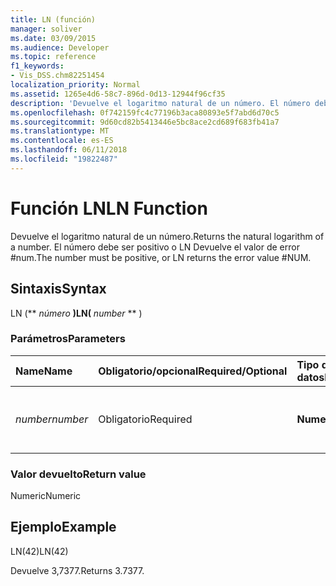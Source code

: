```yaml
---
title: LN (función)
manager: soliver
ms.date: 03/09/2015
ms.audience: Developer
ms.topic: reference
f1_keywords:
- Vis_DSS.chm82251454
localization_priority: Normal
ms.assetid: 1265e4d6-58c7-896d-0d13-12944f96cf35
description: 'Devuelve el logaritmo natural de un número. El número debe ser positivo o LN Devuelve el valor de error #num.'
ms.openlocfilehash: 0f742159fc4c77196b3aca80893e5f7abd6d70c5
ms.sourcegitcommit: 9d60cd82b5413446e5bc8ace2cd689f683fb41a7
ms.translationtype: MT
ms.contentlocale: es-ES
ms.lasthandoff: 06/11/2018
ms.locfileid: "19822487"
---
```

# <a name="ln-function"></a><span data-ttu-id="72bd4-104">Función LN</span><span class="sxs-lookup"><span data-stu-id="72bd4-104">LN Function</span></span>

<span data-ttu-id="72bd4-105">Devuelve el logaritmo natural de un número.</span><span class="sxs-lookup"><span data-stu-id="72bd4-105">Returns the natural logarithm of a number.</span></span> <span data-ttu-id="72bd4-106">El número debe ser positivo o LN Devuelve el valor de error #num.</span><span class="sxs-lookup"><span data-stu-id="72bd4-106">The number must be positive, or LN returns the error value #NUM.</span></span>
  
## <a name="syntax"></a><span data-ttu-id="72bd4-107">Sintaxis</span><span class="sxs-lookup"><span data-stu-id="72bd4-107">Syntax</span></span>

<span data-ttu-id="72bd4-108">LN (** *número* **)</span><span class="sxs-lookup"><span data-stu-id="72bd4-108">LN(** *number* ** )</span></span> 
  
### <a name="parameters"></a><span data-ttu-id="72bd4-109">Parámetros</span><span class="sxs-lookup"><span data-stu-id="72bd4-109">Parameters</span></span>

|<span data-ttu-id="72bd4-110">**Name**</span><span class="sxs-lookup"><span data-stu-id="72bd4-110">**Name**</span></span>|<span data-ttu-id="72bd4-111">**Obligatorio/opcional**</span><span class="sxs-lookup"><span data-stu-id="72bd4-111">**Required/Optional**</span></span>|<span data-ttu-id="72bd4-112">**Tipo de datos**</span><span class="sxs-lookup"><span data-stu-id="72bd4-112">**Data Type**</span></span>|<span data-ttu-id="72bd4-113">**Descripción**</span><span class="sxs-lookup"><span data-stu-id="72bd4-113">**Description**</span></span>|
|:-----|:-----|:-----|:-----|
| <span data-ttu-id="72bd4-114">_number_</span><span class="sxs-lookup"><span data-stu-id="72bd4-114">_number_</span></span> <br/> |<span data-ttu-id="72bd4-115">Obligatorio</span><span class="sxs-lookup"><span data-stu-id="72bd4-115">Required</span></span>  <br/> |<span data-ttu-id="72bd4-116">**Numeric**</span><span class="sxs-lookup"><span data-stu-id="72bd4-116">**Numeric**</span></span> <br/> | <span data-ttu-id="72bd4-117">El número cuyo logaritmo natural desea encontrar.</span><span class="sxs-lookup"><span data-stu-id="72bd4-117">The number whose natural logarithm you want to find.</span></span>  <br/> |
   
### <a name="return-value"></a><span data-ttu-id="72bd4-118">Valor devuelto</span><span class="sxs-lookup"><span data-stu-id="72bd4-118">Return value</span></span>

<span data-ttu-id="72bd4-119">Numeric</span><span class="sxs-lookup"><span data-stu-id="72bd4-119">Numeric</span></span>
  
## <a name="example"></a><span data-ttu-id="72bd4-120">Ejemplo</span><span class="sxs-lookup"><span data-stu-id="72bd4-120">Example</span></span>

<span data-ttu-id="72bd4-121">LN(42)</span><span class="sxs-lookup"><span data-stu-id="72bd4-121">LN(42)</span></span> 
  
<span data-ttu-id="72bd4-122">Devuelve 3,7377.</span><span class="sxs-lookup"><span data-stu-id="72bd4-122">Returns 3.7377.</span></span> 
  

